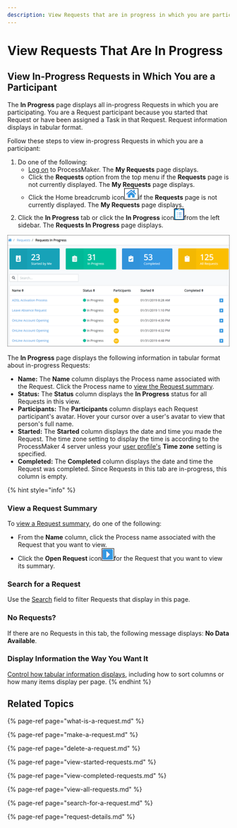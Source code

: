 ```yaml
---
description: View Requests that are in progress in which you are participating.
---
```


# View Requests That Are In Progress

## View In-Progress Requests in Which You are a Participant

The **In Progress** page displays all in-progress Requests in which you are participating. You are a Request participant because you started that Request or have been assigned a Task in that Request. Request information displays in tabular format.

Follow these steps to view in-progress Requests in which you are a participant:

1. Do one of the following:
   * [Log on](../log-in.md#log-in) to ProcessMaker. The **My Requests** page displays.
   * Click the **Requests** option from the top menu if the **Requests** page is not currently displayed. The **My Requests** page displays.
   * Click the Home breadcrumb icon![](../../.gitbook/assets/home-breadcrumb-icon.png)if the **Requests** page is not currently displayed. The **My Requests** page displays.
2. Click the **In Progress** tab or click the **In Progress** icon![](../../.gitbook/assets/in-progress-icon-request.png)from the left sidebar. The **Requests In Progress** page displays.

![&quot;Requests In Progress&quot; page displays in-progress Requests in which you participated](../../.gitbook/assets/in-progress-request.png)

The **In Progress** page displays the following information in tabular format about in-progress Requests:

* **Name:** The **Name** column displays the Process name associated with the Request. Click the Process name to [view the Request summary](request-details.md#information-for-in-progress-requests).
* **Status:** The **Status** column displays the **In Progress** status for all Requests in this view.
* **Participants:** The **Participants** column displays each Request participant's avatar. Hover your cursor over a user's avatar to view that person's full name.
* **Started:** The **Started** column displays the date and time you made the Request. The time zone setting to display the time is according to the ProcessMaker 4 server unless your [user profile's](../profile-settings.md#change-your-profile-settings) **Time zone** setting is specified.
* **Completed:** The **Completed** column displays the date and time the Request was completed. Since Requests in this tab are in-progress, this column is empty.

{% hint style="info" %}
### View a Request Summary

To [view a Request summary](request-details.md), do one of the following:

* From the **Name** column, click the Process name associated with the Request that you want to view.
* Click the **Open Request** icon![](../../.gitbook/assets/open-request-icon-requests.png)for the Request that you want to view its summary.

### Search for a Request

Use the [Search](search-for-a-request.md) field to filter Requests that display in this page.

### No Requests?

If there are no Requests in this tab, the following message displays: **No Data Available**.

### Display Information the Way You Want It

[Control how tabular information displays](../control-how-requests-display-in-a-tab.md), including how to sort columns or how many items display per page.
{% endhint %}

## Related Topics

{% page-ref page="what-is-a-request.md" %}

{% page-ref page="make-a-request.md" %}

{% page-ref page="delete-a-request.md" %}

{% page-ref page="view-started-requests.md" %}

{% page-ref page="view-completed-requests.md" %}

{% page-ref page="view-all-requests.md" %}

{% page-ref page="search-for-a-request.md" %}

{% page-ref page="request-details.md" %}

